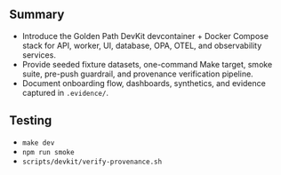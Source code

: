 ## Summary

- Introduce the Golden Path DevKit devcontainer + Docker Compose stack for API, worker, UI, database, OPA, OTEL, and observability services.
- Provide seeded fixture datasets, one-command Make target, smoke suite, pre-push guardrail, and provenance verification pipeline.
- Document onboarding flow, dashboards, synthetics, and evidence captured in `.evidence/`.

## Testing

- `make dev`
- `npm run smoke`
- `scripts/devkit/verify-provenance.sh`
